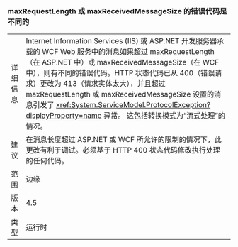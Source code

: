 ### <a name="error-codes-for-maxrequestlength-or-maxreceivedmessagesize-are-different"></a>maxRequestLength 或 maxReceivedMessageSize 的错误代码是不同的

|   |   |
|---|---|
|详细信息|Internet Information Services (IIS) 或 ASP.NET 开发服务器承载的 WCF Web 服务中的消息如果超过 maxRequestLength（在 ASP.NET 中）或 maxReceivedMessageSize（在 WCF 中），则有不同的错误代码。HTTP 状态代码已从 400（错误请求）更改为 413（请求实体太大），并且超过 maxRequestLength 或 maxReceivedMessageSize 设置的消息引发了 <xref:System.ServiceModel.ProtocolException?displayProperty=name> 异常。 这包括转换模式为“流式处理”的情况。|
|建议|在消息长度超过 ASP.NET 或 WCF 所允许的限制的情况下，此更改有利于调试。必须基于 HTTP 400 状态代码修改执行处理的任何代码。|
|范围|边缘|
|版本|4.5|
|类型|运行时|

